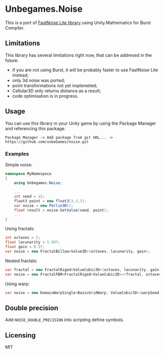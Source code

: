 # Unbegames.Noise

This is a port of [FastNoise Lite library](https://github.com/Auburn/FastNoise) using Unity.Mathematics for Burst Compiler.

## Limitations

This library has several limitations right now, that can be addresed in the future:

* if you are not using Burst, it will be probably faster to use FastNoise Lite instead;
* only 3d noise was ported;
* point transformations not yet implemeted;
* Cellular3D only returns distance as a result;
* code optimisation is in progress.

## Usage

You can use this library in your Unity game by using the Package Manager and referencing this package. 

`Package Manager -> Add package from git URL... -> https://github.com/unbeGames/noise.git`

### Examples

Simple noise:

```C#
namespace MyNamespace
{
    using Unbegames.Noise;
    
    ...
    int seed = 15;
    float3 point = new float3(3,3,3);
    var noise = new Perlin3D();
    float result = noise.GetValue(seed, point);
    ...
}
```

Using fractals:

```C#
int octaves = 5;
float lacunarity = 1.99f;
float gain = 0.5f;
var noise = new FractalBillow<Value3D>(octaves, lacunarity, gain);
```

Nested fractals:

```C#
var fractal = new FractalRiged<ValueCubic3D>(octaves, lacunarity, gain);
var noise = new FractalFBM<FractalRiged<ValueCubic3D>>(fractal, octaves, lacunarity, gain);
```

Using warp:
```C#
var noise = new DomainWarpSingle<BasicGridWarp, ValueCubic3D>(warpSeed, warpFrequency, warpAmp);

```

## Double precision

Add `NOISE_DOUBLE_PRECISION` into scripting define symbols.

## Licensing

MIT
